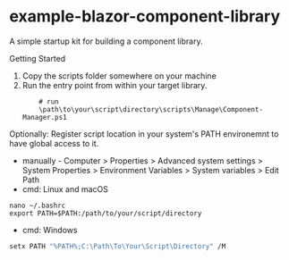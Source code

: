 # example-blazor-component-library
 A simple startup kit for building a component library.


Getting Started

1. Copy the scripts folder somewhere on your machine
2. Run the entry point from within your target library.
    ```ssh
        # run
        \path\to\your\script\directory\scripts\Manage\Component-Manager.ps1
    ```
Optionally:
Register script location in your system's PATH environemnt to have global access to it.
- manually - Computer > Properties > Advanced system settings > System Properties > Environment Variables > System variables > Edit Path
- cmd: Linux and macOS
```ssh
nano ~/.bashrc
export PATH=$PATH:/path/to/your/script/directory
```
- cmd: Windows
```sh
setx PATH "%PATH%;C:\Path\To\Your\Script\Directory" /M
```